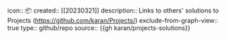icon:: 📦
created:: [[20230321]]
description:: Links to others' solutions to Projects (https://github.com/karan/Projects/)
exclude-from-graph-view:: true
type:: github/repo
source:: {{gh karan/projects-solutions}}
